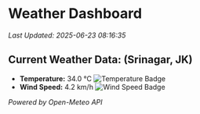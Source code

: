 
# Weather Dashboard

_Last Updated: 2025-06-23 08:16:35_

## Current Weather Data: (Srinagar, JK)
- **Temperature:** 34.0 °C ![Temperature Badge](https://img.shields.io/badge/Temperature-High%20Temp-orange)
- **Wind Speed:** 4.2 km/h ![Wind Speed Badge](https://img.shields.io/badge/Wind%20Speed-Light%20Wind-blue)

*Powered by Open-Meteo API*
